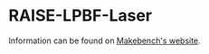 # RAISE-LPBF-Laser

Information can be found on [Makebench's website](https://www.makebench.eu/benchmark/The%20RAISE-LPBF-Laser%20benchmark).
